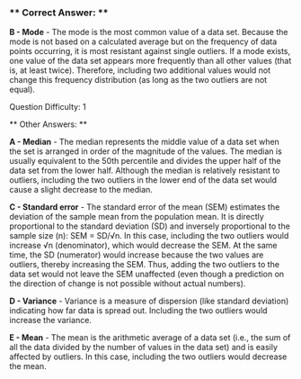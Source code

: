 ### ** Correct Answer: **

**B - Mode** - The mode is the most common value of a data set. Because the mode is not based on a calculated average but on the frequency of data points occurring, it is most resistant against single outliers. If a mode exists, one value of the data set appears more frequently than all other values (that is, at least twice). Therefore, including two additional values would not change this frequency distribution (as long as the two outliers are not equal).

Question Difficulty: 1

** Other Answers: **

**A - Median** - The median represents the middle value of a data set when the set is arranged in order of the magnitude of the values. The median is usually equivalent to the 50th percentile and divides the upper half of the data set from the lower half. Although the median is relatively resistant to outliers, including the two outliers in the lower end of the data set would cause a slight decrease to the median.

**C - Standard error** - The standard error of the mean (SEM) estimates the deviation of the sample mean from the population mean. It is directly proportional to the standard deviation (SD) and inversely proportional to the sample size (n): SEM = SD/√n. In this case, including the two outliers would increase √n (denominator), which would decrease the SEM. At the same time, the SD (numerator) would increase because the two values are outliers, thereby increasing the SEM. Thus, adding the two outliers to the data set would not leave the SEM unaffected (even though a prediction on the direction of change is not possible without actual numbers).

**D - Variance** - Variance is a measure of dispersion (like standard deviation) indicating how far data is spread out. Including the two outliers would increase the variance.

**E - Mean** - The mean is the arithmetic average of a data set (i.e., the sum of all the data divided by the number of values in the data set) and is easily affected by outliers. In this case, including the two outliers would decrease the mean.

